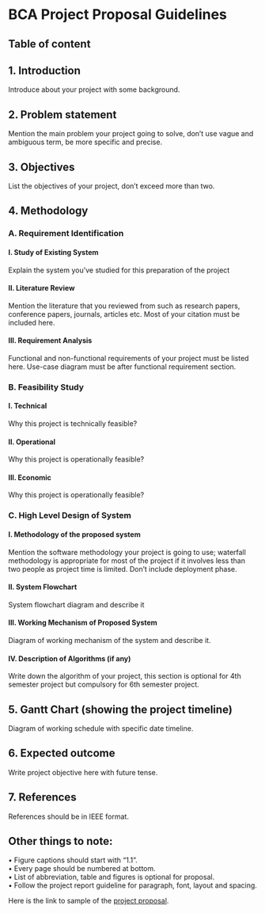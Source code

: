 # BCA Project Proposal Guidelines
## Table of content
## 1.	Introduction 
Introduce about your project with some background.
## 2.	Problem statement 
Mention the main problem your project going to solve, don’t use vague and ambiguous term, be more specific and precise.
## 3.	Objectives 
List the objectives of your project, don’t exceed more than two.
## 4.	Methodology
### A.	Requirement Identification 
#### I.	Study of Existing System 
Explain the system you’ve studied for this preparation of the project
#### II.	Literature Review 
Mention the literature that you reviewed from such as research papers, conference papers, journals, articles etc. Most of your citation must be included here. 
#### III.	Requirement Analysis 
Functional and non-functional requirements of your project must be listed here. Use-case diagram must be after functional requirement section.
### B.	Feasibility Study 
#### I.	Technical 
Why this project is technically feasible?
#### II.	Operational 
Why this project is operationally feasible?
#### III.	Economic 
Why this project is operationally feasible?
### C.	High Level Design of System 	
#### I.	Methodology of the proposed system
Mention the software methodology your project is going to use; waterfall methodology is appropriate for most of the project if it involves less than two people as project time is limited. Don’t include deployment phase.
#### II.	System Flowchart
System flowchart diagram and describe it
#### III.	Working Mechanism of Proposed System
Diagram of working mechanism of the system and describe it.
#### IV.	Description of Algorithms (if any)
Write down the algorithm of your project, this section is optional for 4th semester project but compulsory for 6th semester project.
## 5.	Gantt Chart (showing the project timeline) 
Diagram of working schedule with specific date timeline.
## 6.	Expected outcome
Write project objective here with future tense.
## 7.	References
References should be in IEEE format.  
## Other things to note:
•	Figure captions should start with “1.1”.    
•	Every page should be numbered at bottom.    
•	List of abbreviation, table and figures is optional for proposal.    
•	Follow the project report guideline for paragraph, font, layout and spacing.   

Here is the link to sample of the [project proposal](https://github.com/bixash/project-proposal-sample/blob/main/proposal-sample.pdf). 
